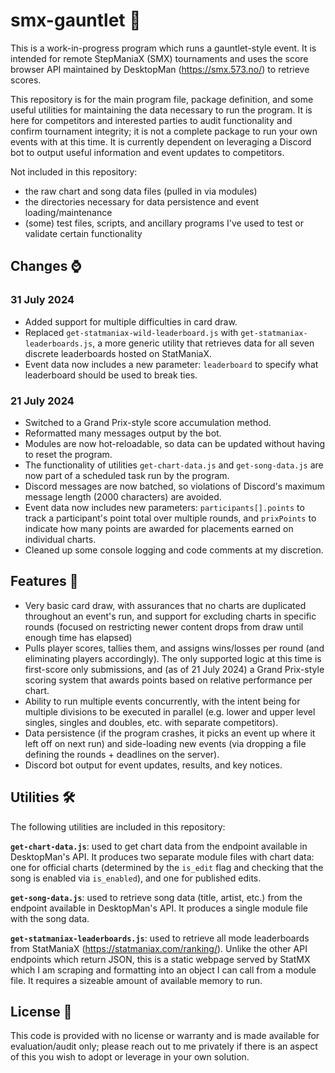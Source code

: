 # smx-gauntlet 🦵

This is a work-in-progress program which runs a gauntlet-style event. It is intended for remote StepManiaX (SMX) tournaments and uses the score browser API maintained by DesktopMan (https://smx.573.no/) to retrieve scores.

This repository is for the main program file, package definition, and some useful utilities for maintaining the data necessary to run the program. It is here for competitors and interested parties to audit functionality and confirm tournament integrity; it is not a complete package to run your own events with at this time. It is currently dependent on leveraging a Discord bot to output useful information and event updates to competitors.

Not included in this repository:
- the raw chart and song data files (pulled in via modules)
- the directories necessary for data persistence and event loading/maintenance
- (some) test files, scripts, and ancillary programs I've used to test or validate certain functionality

## Changes ⌚

### 31 July 2024
- Added support for multiple difficulties in card draw.
- Replaced `get-statmaniax-wild-leaderboard.js` with `get-statmaniax-leaderboards.js`, a more generic utility that retrieves data for all seven discrete leaderboards hosted on StatManiaX.
- Event data now includes a new parameter: `leaderboard` to specify what leaderboard should be used to break ties.

### 21 July 2024
- Switched to a Grand Prix-style score accumulation method.
- Reformatted many messages output by the bot.
- Modules are now hot-reloadable, so data can be updated without having to reset the program.
- The functionality of utilities `get-chart-data.js` and `get-song-data.js` are now part of a scheduled task run by the program.
- Discord messages are now batched, so violations of Discord's maximum message length (2000 characters) are avoided.
- Event data now includes new parameters: `participants[].points` to track a participant's point total over multiple rounds, and `prixPoints` to indicate how many points are awarded for placements earned on individual charts.
- Cleaned up some console logging and code comments at my discretion.

## Features 🧰

- Very basic card draw, with assurances that no charts are duplicated throughout an event's run, and support for excluding charts in specific rounds (focused on restricting newer content drops from draw until enough time has elapsed)
- Pulls player scores, tallies them, and assigns wins/losses per round (and eliminating players accordingly). The only supported logic at this time is first-score only submissions, and (as of 21 July 2024) a Grand Prix-style scoring system that awards points based on relative performance per chart.
- Ability to run multiple events concurrently, with the intent being for multiple divisions to be executed in parallel (e.g. lower and upper level singles, singles and doubles, etc. with separate competitors).
- Data persistence (if the program crashes, it picks an event up where it left off on next run) and side-loading new events (via dropping a file defining the rounds + deadlines on the server).
- Discord bot output for event updates, results, and key notices.

## Utilities 🛠️

The following utilities are included in this repository:

**`get-chart-data.js`**: used to get chart data from the endpoint available in DesktopMan's API. It produces two separate module files with chart data: one for official charts (determined by the `is_edit` flag and checking that the song is enabled via `is_enabled`), and one for published edits.

**`get-song-data.js`**: used to retrieve song data (title, artist, etc.) from the endpoint available in DesktopMan's API. It produces a single module file with the song data.

**`get-statmaniax-leaderboards.js`**: used to retrieve all mode leaderboards from StatManiaX (https://statmaniax.com/ranking/). Unlike the other API endpoints which return JSON, this is a static webpage served by StatMX which I am scraping and formatting into an object I can call from a module file. It requires a sizeable amount of available memory to run.

## License 🕺

This code is provided with no license or warranty and is made available for evaluation/audit only; please reach out to me privately if there is an aspect of this you wish to adopt or leverage in your own solution.